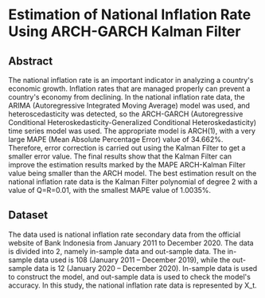 # Estimation of National Inflation Rate Using ARCH-GARCH Kalman Filter

## Abstract
The national inflation rate is an important indicator in analyzing a country's economic growth. Inflation rates that are managed properly can prevent a country's economy from declining. In the national inflation rate data, the ARIMA (Autoregressive Integrated Moving Average) model was used, and heteroscedasticity was detected, so the ARCH-GARCH (Autoregressive Conditional Heteroskedasticity-Generalized Conditional Heteroskedasticity) time series model was used. The appropriate model is ARCH(1), with a very large MAPE (Mean Absolute Percentage Error) value of 34.662%. Therefore, error correction is carried out using the Kalman Filter to get a smaller error value. The final results show that the Kalman Filter can improve the estimation results marked by the MAPE ARCH-Kalman Filter value being smaller than the ARCH model. The best estimation result on the national inflation rate data is the Kalman Filter polynomial of degree 2 with a value of Q=R=0.01, with the smallest MAPE value of 1.0035%.

## Dataset
The data used is national inflation rate secondary data from the official website of Bank Indonesia from January 2011 to December 2020. The data is divided into 2, namely in-sample data and out-sample data. The in-sample data used is 108 (January 2011 – December 2019), while the out-sample data is 12 (January 2020 – December 2020). In-sample data is used to construct the model, and out-sample data is used to check the model's accuracy. In this study, the national inflation rate data is represented by X_t.
